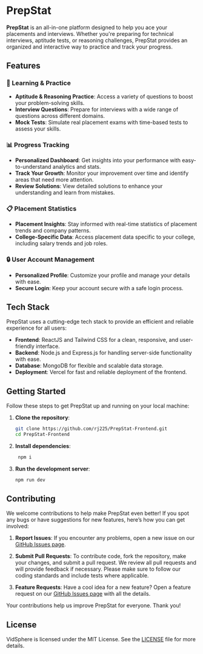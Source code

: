 # PrepStat

**PrepStat** is an all-in-one platform designed to help you ace your placements and interviews. Whether you're preparing for technical interviews, aptitude tests, or reasoning challenges, PrepStat provides an organized and interactive way to practice and track your progress.

## Features

### 🧠 Learning & Practice
- **Aptitude & Reasoning Practice**: Access a variety of questions to boost your problem-solving skills.
- **Interview Questions**: Prepare for interviews with a wide range of questions across different domains.
- **Mock Tests**: Simulate real placement exams with time-based tests to assess your skills.

### 📊 Progress Tracking
- **Personalized Dashboard**: Get insights into your performance with easy-to-understand analytics and stats.
- **Track Your Growth**: Monitor your improvement over time and identify areas that need more attention.
- **Review Solutions**: View detailed solutions to enhance your understanding and learn from mistakes.

### 📋 Placement Statistics
- **Placement Insights**: Stay informed with real-time statistics of placement trends and company patterns.
- **College-Specific Data**: Access placement data specific to your college, including salary trends and job roles.

### 🔒 User Account Management
- **Personalized Profile**: Customize your profile and manage your details with ease.
- **Secure Login**: Keep your account secure with a safe login process.

## Tech Stack

PrepStat uses a cutting-edge tech stack to provide an efficient and reliable experience for all users:

- **Frontend**: ReactJS and Tailwind CSS for a clean, responsive, and user-friendly interface.
- **Backend**: Node.js and Express.js for handling server-side functionality with ease.
- **Database**: MongoDB for flexible and scalable data storage.
- **Deployment**: Vercel for fast and reliable deployment of the frontend.

## Getting Started

Follow these steps to get PrepStat up and running on your local machine:

1. **Clone the repository**:
   ```bash
   git clone https://github.com/rj225/PrepStat-Frontend.git
   cd PrepStat-Frontend

2. **Install dependencies**:
   ```bash
    npm i

3. **Run the development server**:
   ```bash
   npm run dev

## Contributing

We welcome contributions to help make PrepStat even better! If you spot any bugs or have suggestions for new features, here’s how you can get involved:

1. **Report Issues**: If you encounter any problems, open a new issue on our [GitHub Issues page](https://github.com/yourusername/prepstat/issues).
   
2. **Submit Pull Requests**: To contribute code, fork the repository, make your changes, and submit a pull request. We review all pull requests and will provide feedback if necessary. Please make sure to follow our coding standards and include tests where applicable.

3. **Feature Requests**: Have a cool idea for a new feature? Open a feature request on our [GitHub Issues page](https://github.com/yourusername/prepstat/issues) with all the details.

Your contributions help us improve PrepStat for everyone. Thank you!

## License

VidSphere is licensed under the MIT License. See the [LICENSE](LICENSE) file for more details.